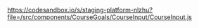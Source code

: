 https://codesandbox.io/s/staging-platform-nlzhu?file=/src/components/CourseGoals/CourseInput/CourseInput.js
